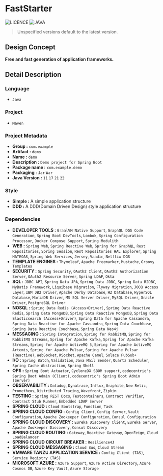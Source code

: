 # FastStarter

![LICENCE](https://img.shields.io/badge/LICENCE-Apache%202.0-blue)
![JAVA](https://img.shields.io/badge/JAVA-17-blue)

> Unspecified versions default to the latest version.

## Design Concept
**Free and fast generation of application frameworks.**

## Detail Description

### Language
- ```Java```

### Project
- ```Maven```

### Project Metadata
- **Group :** ```com.example```
- **Artifact :** ```demo```
- **Name :** ```demo```
- **Description :** ```Demo project for Spring Boot```
- **Package name :** ```com.example.demo```
- **Packaging :** ```Jar``` ```War```
- **Java Version :** ```11``` ```17``` ```21``` ```22```

### Style
- **Simple :** A simple application structure
- **DDD :** A DDD(Domain Driven Design) style application structure

### Dependencies
- **DEVELOPER TOOLS :** ```GraalVM Native Support```, ```GraphQL DGS Code Generation```, ```Spring Boot DevTools```, ```Lombok```, ```Spring Configuration Processor```, ```Docker Compose Support```, ```Spring Modulith```
- **WEB :** ```Spring Web```, ```Spring Reactive Web```, ```Spring for GraphQL```, ```Rest Repositories```, ```Spring Session```, ```Rest Repositories HAL Explorer```, ```Spring HATEOAS```, ```Spring Web Services```, ```Jersey```, ```Vaadin```, ```Netflix DGS```
- **TEMPLATE ENGINES :** ```Thymeleaf```, ```Apache Freemarker```, ```Mustache```, ```Groovy Templates```
- **SECURITY :** ```Spring Security```, ```OAuth2 Client```, ```OAuth2 Authorization Server```, ```OAuth2 Resource Server```, ```Spring LDAP```, ```Okta```
- **SQL :** ```JDBC API```, ```Spring Data JPA```, ```Spring Data JDBC```, ```Spring Data R2DBC```, ```MyBatis Framework```, ```Liquibase Migration```, ```Flyway Migration```, ```JOOQ Access Layer```, ```IBM DB2 Driver```, ```Apache Derby Database```, ```H2 Database```, ```HyperSQL Database```, ```MariaDB Driver```, ```MS SQL Server Driver```, ```MySQL Driver```, ```Oracle Driver```, ```PostgreSQL Driver```
- **NOSQL :** ```Spring Data Redis (Access+Driver)```, ```Spring Data Reactive Redis```, ```Spring Data MongoDB```, ```Spring Data Reactive MongoDB```, ```Spring Data Elasticsearch (Access+Driver)```, ```Spring Data for Apache Cassandra```, ```Spring Data Reactive for Apache Cassandra```, ```Spring Data Couchbase```, ```Spring Data Reactive Couchbase```, ```Spring Data Neo4j```
- **MESSAGING :** ```Spring Integration```, ```Spring for RabbitMQ```, ```Spring for RabbitMQ Streams```, ```Spring for Apache Kafka```, ```Spring for Apache Kafka Streams```, ```Spring for Apache ActiveMQ 5```, ```Spring for Apache ActiveMQ Artemis```, ```Spring for Apache Pulsar```, ```Spring for Apache Pulsar (Reactive)```, ```WebSocket```, ```RSocket```, ```Apache Camel```, ```Solace PubSub+```
- **I/O :** ```Spring Batch```, ```Validation```, ```Java Mail Sender```, ```Quartz Scheduler```, ```Spring Cache Abstraction```, ```Spring Shell```
- **OPS :** ```Spring Boot Actuator```, ```CycloneDX SBOM support```, ```codecentric's Spring Boot Admin (Client)```, ```codecentric's Spring Boot Admin (Server)```
- **OBSERVABILITY :** ```Datadog```, ```Dynatrace```, ```Influx```, ```Graphite```, ```New Relic```, ```Prometheus```, ```Distributed Tracing```, ```Wavefront```, ```Zipkin```
- **TESTING :** ```Spring REST Docs```, ```Testcontainers```, ```Contract Verifier```, ```Contract Stub Runner```, ```Embedded LDAP Server```
- **SPRING CLOUD :** ```Cloud Bootstrap```, ```Function```, ```Task```
- **SPRING CLOUD CONFIG :** ```Config Client```, ```Config Server```, ```Vault Configuration```, ```Apache Zookeeper Configuration```, ```Consul Configuration```
- **SPRING CLOUD DISCOVERY :** ```Eureka Discovery Client```, ```Eureka Server```, ```Apache Zookeeper Discovery```, ```Consul Discovery```
- **SPRING CLOUD ROUTING :** ```Gateway```, ```Reactive Gateway```, ```OpenFeign```, ```Cloud LoadBalancer```
- **SPRING CLOUD CIRCUIT BREAKER :** ```Resilience4J```
- **SPRING CLOUD MESSAGING :** ```Cloud Bus```, ```Cloud Stream```
- **VMWARE TANZU APPLICATION SERVICE :** ```Config Client (TAS)```, ```Service Registry (TAS)```
- **MICROSOFT AZURE :** ```Azure Support```, ```Azure Active Directory```, ```Azure Cosmos DB```, ```Azure Key Vault```, ```Azure Storage```
